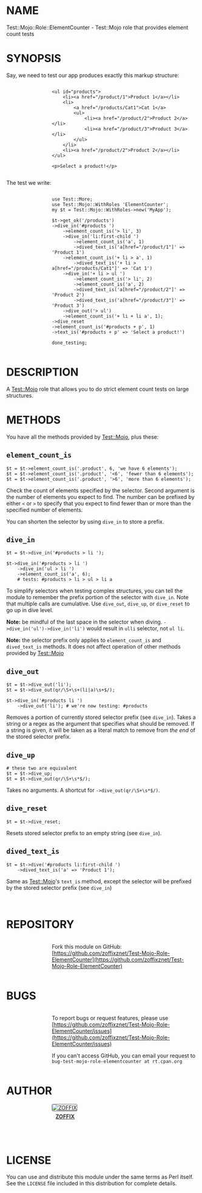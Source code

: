 # NAME

Test::Mojo::Role::ElementCounter - Test::Mojo role that provides element count tests

# SYNOPSIS

Say, we need to test our app produces exactly this markup structure:

<div>
    <div style="display: table; height: 91px; background: url(http://zoffix.com/CPAN/Dist-Zilla-Plugin-Pod-Spiffy/icons/section-code.png) no-repeat left; padding-left: 120px;" ><div style="display: table-cell; vertical-align: middle;">
</div>

    <ul id="products">
        <li><a href="/product/1">Product 1</a></li>
        <li>
            <a href="/products/Cat1">Cat 1</a>
            <ul>
                <li><a href="/product/2">Product 2</a></li>
                <li><a href="/product/3">Product 3</a></li>
            </ul>
        </li>
        <li><a href="/product/2">Product 2</a></li>
    </ul>

    <p>Select a product!</p>

<div>
    </div></div>
</div>

The test we write:

<div>
    <div style="display: table; height: 91px; background: url(http://zoffix.com/CPAN/Dist-Zilla-Plugin-Pod-Spiffy/icons/section-code.png) no-repeat left; padding-left: 120px;" ><div style="display: table-cell; vertical-align: middle;">
</div>

    use Test::More;
    use Test::Mojo::WithRoles 'ElementCounter';
    my $t = Test::Mojo::WithRoles->new('MyApp');

    $t->get_ok('/products')
    ->dive_in('#products ')
        ->element_count_is('> li', 3)
        ->dive_in('li:first-child ')
            ->element_count_is('a', 1)
            ->dived_text_is('a[href="/product/1"]' => 'Product 1')
        ->element_count_is('+ li > a', 1)
            ->dived_text_is('+ li > a[href="/products/Cat1"]' => 'Cat 1')
        ->dive_in('+ li > ul ')
            ->element_count_is('> li', 2)
            ->element_count_is('a', 2)
            ->dived_text_is('a[href="/product/2"]' => 'Product 2')
            ->dived_text_is('a[href="/product/3"]' => 'Product 3')
        ->dive_out('> ul')
        ->element_count_is('+ li + li a', 1);
    ->dive_reset
    ->element_count_is('#products + p', 1)
    ->text_is('#products + p' => 'Select a product!')

    done_testing;

<div>
    </div></div>
</div>

# DESCRIPTION

A [Test::Mojo](https://metacpan.org/pod/Test::Mojo) role that allows you to do strict element count tests on
large structures.

# METHODS

You have all the methods provided by [Test::Mojo](https://metacpan.org/pod/Test::Mojo), plus these:

## `element_count_is`

    $t = $t->element_count_is('.product', 6, 'we have 6 elements');
    $t = $t->element_count_is('.product', '<6', 'fewer than 6 elements');
    $t = $t->element_count_is('.product', '>6', 'more than 6 elements');

Check the count of elements specified by the selector. Second argument
is the number of elements you expect to find. The number can be
prefixed by either `<` or `>` to specify that you expect to
find fewer than or more than the specified number of elements.

You can shorten the selector by using `dive_in` to store a prefix.

## `dive_in`

    $t = $t->dive_in('#products > li ');

    $t->dive_in('#products > li ')
        ->dive_in('ul > li ')
        ->element_count_is('a', 6);
        # tests: #products > li > ul > li a

To simplify selectors when testing complex structures, you can tell
the module to remember the prefix portion of the selector with
`dive_in`. Note that multiple calls are cumulative. Use
`dive_out`, `dive_up`, or `dive_reset` to go up in dive level.

**Note:** be mindful of the last space in the selector when diving.
`->dive_in('ul')->dive_in('li')` would result in `ulli` selector,
not `ul li`.

**Note:** the selector prefix only applies to `element_count_is` and
`dived_text_is` methods. It does not affect operation of other
methods provided by [Test::Mojo](https://metacpan.org/pod/Test::Mojo)

## `dive_out`

    $t = $t->dive_out('li');
    $t = $t->dive_out(qr/\S+\s+(li|a)\s+$/);

    $t->dive_in('#products li ')
        ->dive_out('li'); # we're now testing: #products

Removes a portion of currently stored selector prefix (see `dive_in`).
Takes a string or a regex as the argument that specifies
what should be removed. If a string is given, it will be taken as a literal
match to remove from _the end_ of the stored selector prefix.

## `dive_up`

    # these two are equivalent
    $t = $t->dive_up;
    $t = $t->dive_out(qr/\S+\s*$/);

Takes no arguments. A shortcut for `->dive_out(qr/\S+\s*$/)`.

## `dive_reset`

    $t = $t->dive_reset;

Resets stored selector prefix to an empty string (see `dive_in`).

## `dived_text_is`

    $t = $t->dive('#products li:first-child ')
        ->dived_text_is('a' => 'Product 1');

Same as [Test::Mojo](https://metacpan.org/pod/Test::Mojo)'s `text_is` method, except the selector will
be prefixed by the stored selector prefix (see `dive_in`)

<div>
    <div style="background: url(http://zoffix.com/CPAN/Dist-Zilla-Plugin-Pod-Spiffy/icons/hr.png);height: 18px;"></div>
</div>

# REPOSITORY

<div>
    <div style="display: table; height: 91px; background: url(http://zoffix.com/CPAN/Dist-Zilla-Plugin-Pod-Spiffy/icons/section-github.png) no-repeat left; padding-left: 120px;" ><div style="display: table-cell; vertical-align: middle;">
</div>

Fork this module on GitHub:
[https://github.com/zoffixznet/Test-Mojo-Role-ElementCounter](https://github.com/zoffixznet/Test-Mojo-Role-ElementCounter)

<div>
    </div></div>
</div>

# BUGS

<div>
    <div style="display: table; height: 91px; background: url(http://zoffix.com/CPAN/Dist-Zilla-Plugin-Pod-Spiffy/icons/section-bugs.png) no-repeat left; padding-left: 120px;" ><div style="display: table-cell; vertical-align: middle;">
</div>

To report bugs or request features, please use
[https://github.com/zoffixznet/Test-Mojo-Role-ElementCounter/issues](https://github.com/zoffixznet/Test-Mojo-Role-ElementCounter/issues)

If you can't access GitHub, you can email your request
to `bug-test-mojo-role-elementcounter at rt.cpan.org`

<div>
    </div></div>
</div>

# AUTHOR

<div>
    <div style="display: table; height: 91px; background: url(http://zoffix.com/CPAN/Dist-Zilla-Plugin-Pod-Spiffy/icons/section-author.png) no-repeat left; padding-left: 120px;" ><div style="display: table-cell; vertical-align: middle;">
</div>

<div>
    <span style="display: inline-block; text-align: center;"> <a href="http://metacpan.org/author/ZOFFIX"> <img src="http://www.gravatar.com/avatar/328e658ab6b08dfb5c106266a4a5d065?d=http%3A%2F%2Fwww.gravatar.com%2Favatar%2F627d83ef9879f31bdabf448e666a32d5" alt="ZOFFIX" style="display: block; margin: 0 3px 5px 0!important; border: 1px solid #666; border-radius: 3px; "> <span style="color: #333; font-weight: bold;">ZOFFIX</span> </a> </span>
</div>

<div>
    </div></div>
</div>

# LICENSE

You can use and distribute this module under the same terms as Perl itself.
See the `LICENSE` file included in this distribution for complete
details.
